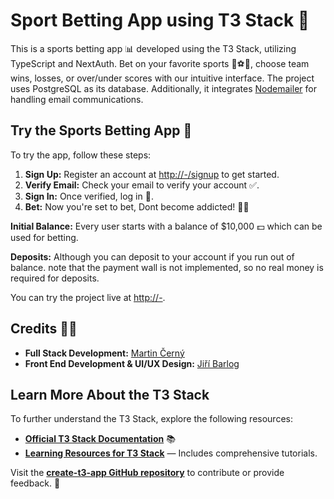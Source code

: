 # Sport Betting App using T3 Stack 📲

This is a sports betting app 📊 developed using the T3 Stack, utilizing TypeScript and NextAuth. Bet on your favorite sports 🏀⚽️🏈, choose team wins, losses, or over/under scores with our intuitive interface.
The project uses PostgreSQL as its database. Additionally, it integrates [Nodemailer](https://github.com/nodemailer/nodemailer) for handling email communications.

## Try the Sports Betting App 🚀

To try the app, follow these steps:
1. **Sign Up:** Register an account at [http://-/signup](http://-/signup)  to get started.
2. **Verify Email:** Check your email to verify your account ✅.
3. **Sign In:** Once verified, log in 🔑.
4. **Bet:** Now you're set to bet, Dont become addicted! 🚫💸

**Initial Balance:** Every user starts with a balance of $10,000 💵 which can be used for betting.


**Deposits:** Although you can deposit to your account if you run out of balance. note that the payment wall is not implemented, so no real money is required for deposits.


You can try the project live at [http://-](http://-).

## Credits 🧑‍💻

- **Full Stack Development:** [Martin Černý](https://github.com/Cernousek0)
- **Front End Development & UI/UX Design:** [Jiří Barlog](https://github.com/jirkoseu)


## Learn More About the T3 Stack

To further understand the T3 Stack, explore the following resources:

- **[Official T3 Stack Documentation](https://create.t3.gg/)** 📚
- **[Learning Resources for T3 Stack](https://create.t3.gg/en/faq#what-learning-resources-are-currently-available)** — Includes comprehensive tutorials.

Visit the **[create-t3-app GitHub repository](https://github.com/t3-oss/create-t3-app)** to contribute or provide feedback. 📝

